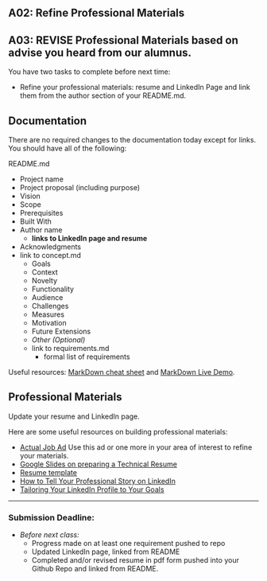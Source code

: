 ## A02: Refine Professional Materials
## A03: REVISE Professional Materials based on advise you heard from our alumnus.

You have two tasks to complete before next time:
- Refine your professional materials: resume and LinkedIn Page and link them from the author section of your README.md.

## Documentation

There are no required changes to the documentation today except for links. You should have all of the following:

README.md
- Project name
- Project proposal (including purpose)
- Vision
- Scope
- Prerequisites
- Built With
- Author name
  - **links to LinkedIn page and resume**
- Acknowledgments
- link to concept.md
    - Goals
    - Context
    - Novelty
    - Functionality
    - Audience
    - Challenges
    - Measures
    - Motivation
    - Future Extensions
    - *Other (Optional)*
  - link to requirements.md
    - formal list of requirements

Useful resources: [MarkDown cheat sheet](https://github.com/adam-p/markdown-here/wiki/Markdown-Here-Cheatsheet) and [MarkDown Live Demo](http://www.markdown-here.com/livedemo.html).

## Professional Materials

Update your resume and LinkedIn page.

Here are some useful resources on building professional materials:
  - [Actual Job Ad](https://docs.google.com/document/d/1v509bLb0IK04kvbVdv4oNVj4eTbxO3ReSBZQXWnO-zw) Use this ad or one more in your area of interest to refine your materials.
  - [Google Slides on preparing a Technical Resume](https://docs.google.com/presentation/d/1tNxWsuDm3TyXpTn6tB32aZyYeHENNR2sCYGjKpzfmiw)
  - [Resume template](https://docs.google.com/document/d/11gQ1DUXhP37aenxu_AK7Oud6h7tvouYGbl3ZXnpTqGg)
  - [How to Tell Your Professional Story on LinkedIn](https://www.inc.com/steve-cody/how-to-tell-your-professional-story-on-linkedin.html)
  - [Tailoring Your LinkedIn Profile to Your Goals](https://university.linkedin.com/content/dam/university/global/en_US/site/pdf/TipSheet_TailoringYourProfile.pdf)

---
### Submission Deadline:
- *Before next class:*
  - Progress made on at least one requirement pushed to repo
  - Updated LinkedIn page, linked from README
  - Completed and/or revised resume in pdf form pushed into your Github Repo and linked from README.
